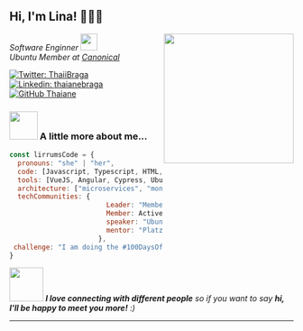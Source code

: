<h2> Hi, I'm Lina! 👩🏼‍💻 </h2>
<img align='right' src=https://avatars.githubusercontent.com/u/55465633?v=4" width="230">
<p><em>Software Enginner <img src="https://media.giphy.com/media/fYSnHlufseco8Fh93Z/giphy.gif" width="30"></br>Ubuntu Member at <a href="https://www.ubuntu-co.com">Canonical</a>
</em></p>

[![Twitter: ThaiiBraga](https://img.shields.io/twitter/follow/lirrums?style=social)](https://twitter.com/lirrums)
[![Linkedin: thaianebraga](https://img.shields.io/badge/-lirrums-blue?style=flat-square&logo=Linkedin&logoColor=white&link=https://www.linkedin.com/in/lirrums/)](https://www.linkedin.com/in/lirrums/)
[![GitHub Thaiane](https://img.shields.io/github/followers/lirrumscode?label=follow&style=social)](https://github.com/lirrumscode)


### <img src="https://media.giphy.com/media/VgCDAzcKvsR6OM0uWg/giphy.gif" width="50"> A little more about me...  

```javascript
const lirrumsCode = {
  pronouns: "she" | "her",
  code: [Javascript, Typescript, HTML, CSS, Php, Ionic, SQL, Ubuntu Touch, Linux],
  tools: [VueJS, Angular, Cypress, Ubuntu Touch - JS, QML, Lumen],
  architecture: ["microservices", "monolothic"],
  techCommunities: {
                        Leader: "Member ",
                        Member: Active Ubuntu - Cannonical,
                        speaker: "UbuntuColombia, CampusPartyCo, Coahuila University, EsLibre (Rey Juan Carlos University)",
                        mentor: "Platzi Master"
                      },
 challenge: "I am doing the #100DaysOfCode challenge focused on typescript"
}
```

<img src="https://media.giphy.com/media/LnQjpWaON8nhr21vNW/giphy.gif" width="60"> <em><b>I love connecting with different people</b> so if you want to say <b>hi, I'll be happy to meet you more!</b> :)</em>

---
